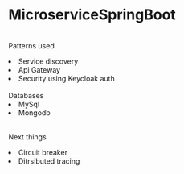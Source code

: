 # MicroserviceSpringBoot
<br>Patterns used</br>
  <li>Service discovery</li>
   <li>Api Gateway</li>
   <li>Security using Keycloak auth </li>
<br>Databases</br>
  <li>MySql</li>
  <li>Mongodb</li>
  
<br> Next things </br>
   <li> Circuit breaker </li>
   <li>  Ditrsibuted tracing </li>
